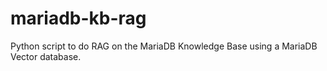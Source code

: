 # mariadb-kb-rag
Python script to do RAG on the MariaDB Knowledge Base using a MariaDB Vector database.
